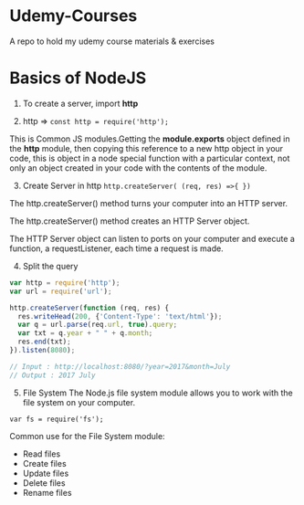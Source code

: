 # Udemy-Courses
A repo to hold my udemy course materials &amp; exercises

# Basics of NodeJS

1. To create a server, import **http**
   
2. http => `const http = require('http');`

  This is Common JS modules.Getting the **module.exports** object defined in the **http** module, then copying this reference to a new http object in your code, this is object in a node special function with a particular context, not only an object created in your code with the contents of the module.

3. Create Server in http `http.createServer( (req, res) =>{ })`

  The http.createServer() method turns your computer into an HTTP server.

  The http.createServer() method creates an HTTP Server object.

  The HTTP Server object can listen to ports on your computer and execute a function, a requestListener, each time a request is made.

4. Split the query

```js
var http = require('http');
var url = require('url');

http.createServer(function (req, res) {
  res.writeHead(200, {'Content-Type': 'text/html'});
  var q = url.parse(req.url, true).query;
  var txt = q.year + " " + q.month;
  res.end(txt);
}).listen(8080);

// Input : http://localhost:8080/?year=2017&month=July
// Output : 2017 July
 ```

5. File System
The Node.js file system module allows you to work with the file system on your computer.

`var fs = require('fs');`

Common use for the File System module:

  - Read files
  - Create files
  - Update files
  - Delete files
  - Rename files